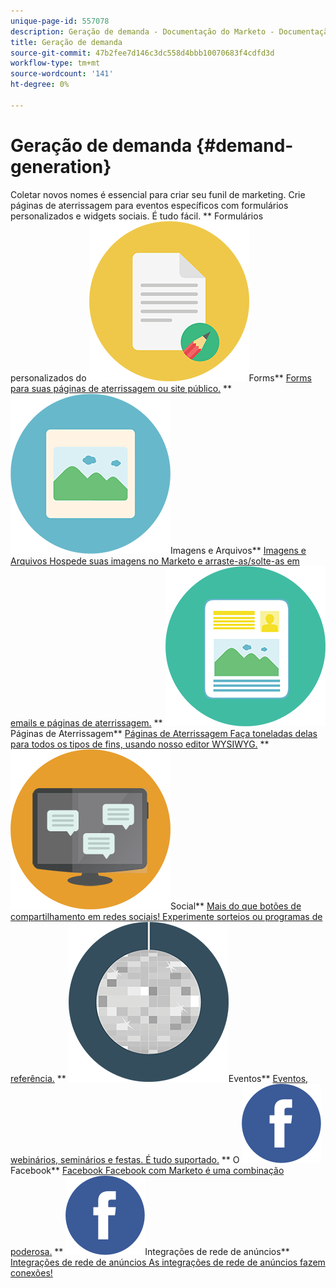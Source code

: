 ```yaml
---
unique-page-id: 557078
description: Geração de demanda - Documentação do Marketo - Documentação do produto
title: Geração de demanda
source-git-commit: 47b2fee7d146c3dc558d4bbb10070683f4cdfd3d
workflow-type: tm+mt
source-wordcount: '141'
ht-degree: 0%

---
```



# Geração de demanda {#demand-generation}

Coletar novos nomes é essencial para criar seu funil de marketing. Crie páginas de aterrissagem para eventos específicos com formulários personalizados e widgets sociais. É tudo fácil.
** Formulários personalizados do ![Forms](assets/documents-bookmarks-16.png)Forms** [Forms para suas páginas de aterrissagem ou site público.](https://docs.marketo.com/display/DOCS/Forms)     ** ![Imagens e Arquivos](assets/graphic-design-tools-06.png)Imagens e Arquivos** [Imagens e Arquivos Hospede suas imagens no Marketo e arraste-as/solte-as em emails e páginas de aterrissagem.](https://docs.marketo.com/display/DOCS/Images+and+Files)     ** ![Páginas de Aterrissagem](assets/office-artboard-80.png)Páginas de Aterrissagem** [Páginas de Aterrissagem Faça toneladas delas para todos os tipos de fins, usando nosso editor WYSIWYG.](https://docs.marketo.com/pages/viewpage.action?pageId=2359689)     ** ![Social](assets/chat-messages-18.png)Social** [Mais do que botões de compartilhamento em redes sociais! Experimente sorteios ou programas de referência.](https://docs.marketo.com/display/DOCS/Social)     ** ![Eventos](assets/party-10.png)Eventos** [Eventos, webinários, seminários e festas. É tudo suportado.](https://docs.marketo.com/pages/viewpage.action?pageId=2949755)     ** O ![Facebook](assets/facebook-icon.png)Facebook** [Facebook Facebook com Marketo é uma combinação poderosa.](https://docs.marketo.com/display/DOCS/Facebook)     ** ![Integrações de rede de anúncios](assets/facebook-icon.png)Integrações de rede de anúncios** [Integrações de rede de anúncios As integrações de rede de anúncios fazem conexões!](https://docs.marketo.com/display/DOCS/Ad+Network+Integrations)